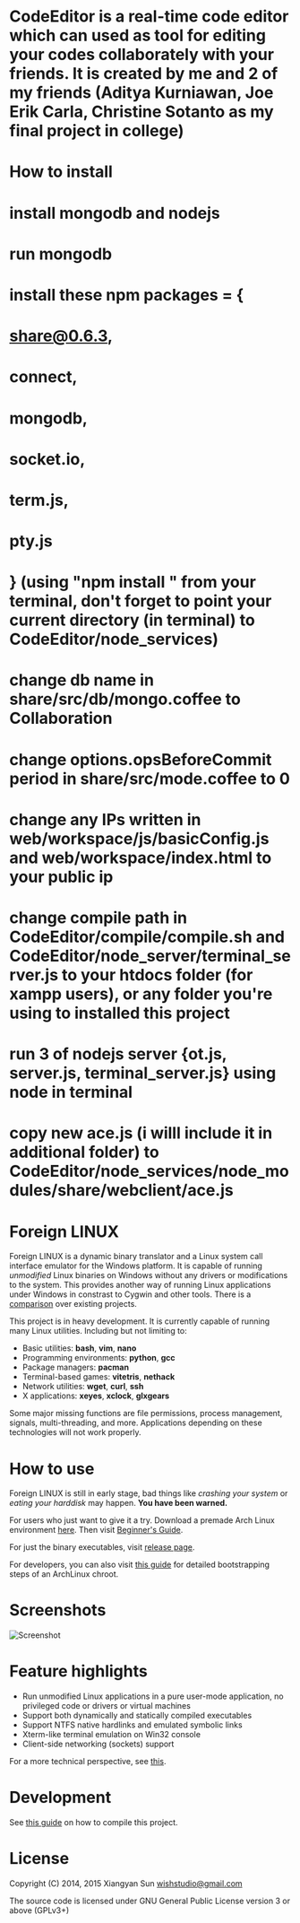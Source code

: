 # CodeEditor is a real-time code editor which can used as tool for editing your codes collaborately with your friends. It is created by me and 2 of my friends (Aditya Kurniawan, Joe Erik Carla, Christine Sotanto as my final project in college)
# How to install
# install mongodb and nodejs
# run mongodb
# install these npm packages = {
#	 share@0.6.3,
#	 connect,
#	 mongodb,
#   socket.io,
#   term.js,
#   pty.js
# } (using "npm install <packages list>" from your terminal, don't forget to point your current directory (in terminal) to CodeEditor/node_services)
# change db name in share/src/db/mongo.coffee to Collaboration
# change options.opsBeforeCommit period in share/src/mode.coffee to 0
# change any IPs written in web/workspace/js/basicConfig.js and web/workspace/index.html to your public ip
# change compile path in CodeEditor/compile/compile.sh and CodeEditor/node_server/terminal_server.js to your htdocs folder (for xampp users), or any folder you're using to installed this project
# run 3 of nodejs server {ot.js, server.js, terminal_server.js} using node <filename> in terminal
# copy new ace.js (i willl include it in additional folder) to CodeEditor/node_services/node_modules/share/webclient/ace.js

Foreign LINUX
======

Foreign LINUX is a dynamic binary translator and a Linux system call interface emulator for the Windows platform. It is capable of running *unmodified* Linux binaries on Windows without any drivers or modifications to the system. This provides another way of running Linux applications under Windows in constrast to Cygwin and other tools. There is a  [comparison](https://github.com/wishstudio/flinux/wiki/Comparison) over existing projects.

This project is in heavy development. It is currently capable of running many Linux utilities. Including but not limiting to:

* Basic utilities: **bash**, **vim**, **nano**
* Programming environments: **python**, **gcc**
* Package managers: **pacman**
* Terminal-based games: **vitetris**, **nethack**
* Network utilities: **wget**, **curl**, **ssh**
* X applications: **xeyes**, **xclock**, **glxgears**

Some major missing functions are file permissions, process management, signals, multi-threading, and more. Applications depending on these technologies will not work properly.

How to use
=====
Foreign LINUX is still in early stage, bad things like *crashing your system* or *eating your harddisk* may happen. **You have been warned.**

For users who just want to give it a try. Download a premade Arch Linux environment [here](https://xysun.me/static/flinux-archlinux.7z). Then visit [Beginner's Guide](https://github.com/wishstudio/flinux/wiki/Beginner's-Guide).

For just the binary executables, visit [release page](https://github.com/wishstudio/flinux/releases).

For developers, you can also visit [this guide](https://github.com/wishstudio/flinux/wiki/ArchLinux-installation-steps) for detailed bootstrapping steps of an ArchLinux chroot.

Screenshots
=====
![Screenshot](https://xysun.me/static/flinux-screenshot.png)

Feature highlights
======
* Run unmodified Linux applications in a pure user-mode application, no privileged code or drivers or virtual machines
* Support both dynamically and statically compiled executables
* Support NTFS native hardlinks and emulated symbolic links
* Xterm-like terminal emulation on Win32 console
* Client-side networking (sockets) support

For a more technical perspective, see [this](https://github.com/wishstudio/flinux/wiki/Features).

Development
======
See [this guide](https://github.com/wishstudio/flinux/wiki/Development) on how to compile this project.

License
======
Copyright (C) 2014, 2015 Xiangyan Sun <wishstudio@gmail.com>

The source code is licensed under GNU General Public License version 3 or above (GPLv3+)

